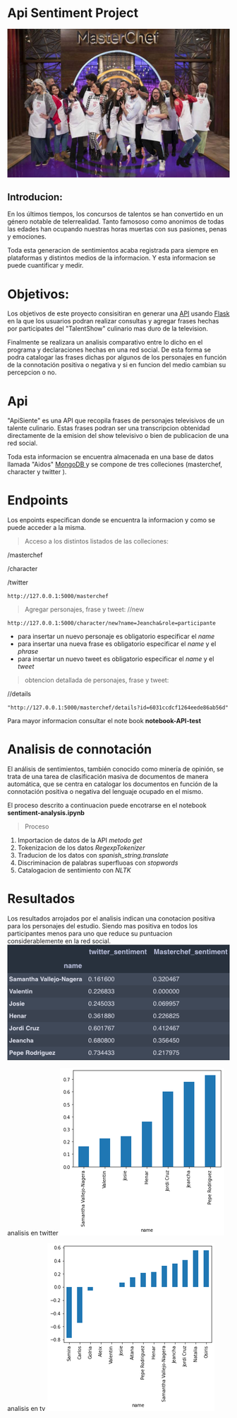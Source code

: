 # Api Sentiment Project





![portada](/images/portada.jpeg)


## Introducion:
En los últimos tiempos, los concursos de talentos se han convertido en un género notable de telerrealidad. Tanto famososo como anonimos de todas las edades han ocupando nuestras horas muertas con sus pasiones, penas y emociones. 

Toda esta generacion de sentimientos acaba registrada para siempre en plataformas y distintos medios de la informacion. Y esta informacion se puede cuantificar y medir.  

# Objetivos: 
Los objetivos de este proyecto consisitiran en generar una [API](https://es.wikipedia.org/wiki/Interfaz_de_programaci%C3%B3n_de_aplicaciones) usando [Flask](https://es.wikipedia.org/wiki/Flask) en la que los usuarios podran realizar consultas y agregar frases hechas por participates del "TalentShow" culinario mas duro de la television. 

Finalmente se realizara un analisis comparativo entre lo dicho en el programa y declaraciones hechas en una red social. De esta forma se podra catalogar las frases dichas por algunos de los personajes en función de la connotación positiva o negativa y si en funcion del medio cambian su percepcion o no. 


# Api

"ApiSiente" es una API que recopila frases de personajes televisivos de un talente culinario. Estas frases podran ser una transcripcion obtenidad directamente de la emision del show televisivo o bien de publicacion de una red social. 

Toda esta informacion se encuentra almacenada en una base de datos llamada "Aidos"  [MongoDB ](https://es.wikipedia.org/wiki/MongoDB) y se compone de tres colleciones (masterchef, character y twitter ). 

# Endpoints

Los enpoints especifican donde se encuentra la informacion y como se puede acceder a la misma. 

> Acceso a los distintos listados de las colleciones:  

/masterchef

/character

/twitter
~~~
http://127.0.0.1:5000/masterchef
~~~


> Agregar personajes, frase y tweet:
//new
~~~~
http://127.0.0.1:5000/character/new?name=Jeancha&role=participante
~~~~
- para insertar un nuevo personaje es obligatorio especificar el *name* 
-  para insertar una nueva frase  es obligatorio especificar el *name* y el *phrase*
-  para insertar un nuevo tweet es obligatorio especificar el *name* y el *tweet*


> obtencion detallada de personajes, frase y tweet:

//details
~~~~
"http://127.0.0.1:5000/masterchef/details?id=6031ccdcf1264eede86ab56d"
~~~~

Para mayor informacion consultar el note book **notebook-API-test**

# Analisis de connotación

El análisis de sentimientos, también conocido como minería de opinión, se trata de una tarea de clasificación masiva de documentos de manera automática, que se centra en catalogar los documentos en función de la connotación positiva o negativa del lenguaje ocupado en el mismo.

El proceso descrito a continuacion puede encotrarse en el notebook **sentiment-analysis.ipynb**

> Proceso 

1. Importacion de datos de la API *metodo get* 
2. Tokenizacion de los datos *RegexpTokenizer*
3. Traducion de los datos con *spanish_string.translate* 
4. Discriminacion de palabras superfluoas con *stopwords*
5. Catalogacion de sentimiento con *NLTK*

# Resultados 

Los resultados arrojados por el analisis indican una conotacion positiva para los personajes del estudio. Siendo mas positiva en todos los participantes menos para uno que reduce su puntuacion considerablemente en la red social.
![tabla](/images/tabla.png)


analisis en twitter
![twitter](/images/twitter.png)



analisis en tv
![tv](/images/tv.png)



